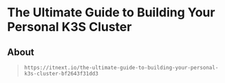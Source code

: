 # The Ultimate Guide to Building Your Personal K3S Cluster

## About

> `https://itnext.io/the-ultimate-guide-to-building-your-personal-k3s-cluster-bf2643f31dd3`

